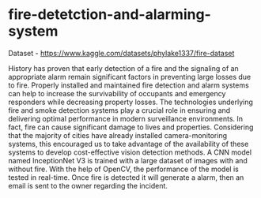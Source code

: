 # fire-detetction-and-alarming-system

Dataset - https://www.kaggle.com/datasets/phylake1337/fire-dataset

History has proven that early detection of a fire and the signaling of an appropriate alarm remain significant factors in preventing large losses due to fire. Properly installed and maintained fire detection and alarm systems can help to increase the survivability of occupants and emergency responders while decreasing property losses.
 The technologies underlying fire and smoke detection systems play a crucial role in ensuring and delivering optimal performance in modern surveillance environments. In fact, fire can cause significant damage to lives and properties.
 Considering that the majority of cities have already installed camera-monitoring systems, this encouraged us to take advantage of the availability of these systems to develop cost-effective vision detection methods. 
A CNN model named InceptionNet V3 is trained with a large dataset of images with and without fire.  With the help of OpenCV, the performance of the model is tested in real-time.
Once fire is detected it will generate a alarm, then an email is sent to the owner regarding the incident.
